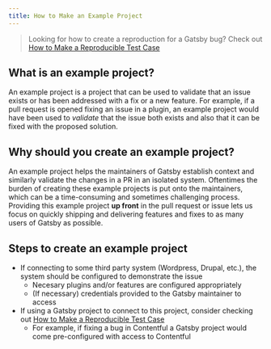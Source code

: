 ```yaml
---
title: How to Make an Example Project
---
```


> Looking for how to create a reproduction for a Gatsby bug? Check out [How to Make a Reproducible Test Case][reproducible-test-case]

## What is an example project?

An example project is a project that can be used to validate that an issue exists or has been addressed with a fix or a new feature. For example, if a pull request is opened fixing an issue in a plugin, an example project would have been used to _validate_ that the issue both exists and also that it can be fixed with the proposed solution.

## Why should you create an example project?

An example project helps the maintainers of Gatsby establish context and similarly validate the changes in a PR in an isolated system. Oftentimes the burden of creating these example projects is put onto the maintainers, which can be a time-consuming and sometimes challenging process. Providing this example project **up front** in the pull request or issue lets us focus on quickly shipping and delivering features and fixes to as many users of Gatsby as possible.

## Steps to create an example project

- If connecting to some third party system (Wordpress, Drupal, etc.), the system should be configured to demonstrate the issue
  - Necesary plugins and/or features are configured appropriately
  - (If necessary) credentials provided to the Gatsby maintainer to access
- If using a Gatsby project to connect to this project, consider checking out [How to Make a Reproducible Test Case][reproducible-test-case]
  - For example, if fixing a bug in Contentful a Gatsby project would come pre-configured with access to Contentful

[reproducible-test-case]: /contributing/how-to-make-a-reproduction/
